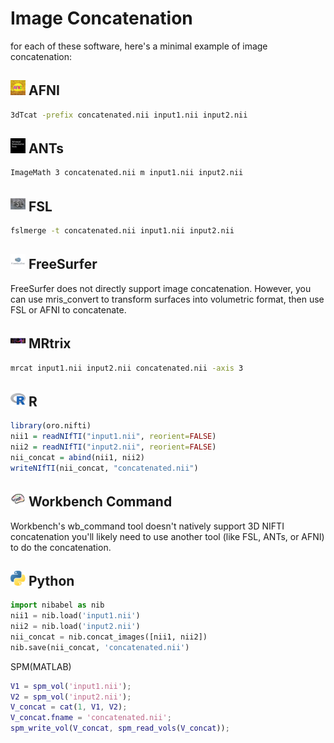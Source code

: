 # Image Concatenation

for each of these software, here's a minimal example of image concatenation:

## <img src="../../icons/afni.png" height="24px" /> AFNI

```bash
3dTcat -prefix concatenated.nii input1.nii input2.nii
```

## <img src="../../icons/ants.png" height="24px" /> ANTs

```bash
ImageMath 3 concatenated.nii m input1.nii input2.nii
```

## <img src="../../icons/fsl.png" height="24px" /> FSL

```bash
fslmerge -t concatenated.nii input1.nii input2.nii
```

## <img src="../../icons/freesurfer.png" height="24px" /> FreeSurfer

FreeSurfer does not directly support image concatenation. However, you can use mris_convert to transform surfaces into volumetric format, then use FSL or AFNI to concatenate.

## <img src="../../icons/mrtrix.png" height="24px" /> MRtrix

```bash
mrcat input1.nii input2.nii concatenated.nii -axis 3
```

## <img src="../../icons/r.png" height="24px" /> R

```R
library(oro.nifti)
nii1 = readNIfTI("input1.nii", reorient=FALSE)
nii2 = readNIfTI("input2.nii", reorient=FALSE)
nii_concat = abind(nii1, nii2)
writeNIfTI(nii_concat, "concatenated.nii")
```

## <img src="../../icons/workbench_command.png" height="24px" /> Workbench Command

Workbench's wb_command tool doesn't natively support 3D NIFTI concatenation you'll likely need to use another tool (like FSL, ANTs, or AFNI) to do the concatenation.

## <img src="../../icons/python.png" height="24px" /> Python

```python
import nibabel as nib
nii1 = nib.load('input1.nii')
nii2 = nib.load('input2.nii')
nii_concat = nib.concat_images([nii1, nii2])
nib.save(nii_concat, 'concatenated.nii')
```

SPM(MATLAB)

```matlab
V1 = spm_vol('input1.nii');
V2 = spm_vol('input2.nii');
V_concat = cat(1, V1, V2);
V_concat.fname = 'concatenated.nii';
spm_write_vol(V_concat, spm_read_vols(V_concat));
```